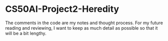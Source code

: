 # CS50AI-Project2-Heredity

The comments in the code are my notes and thought process.
For my future reading and reviewing, I want to keep as much detail as possible so that it will be a bit lengthy.
